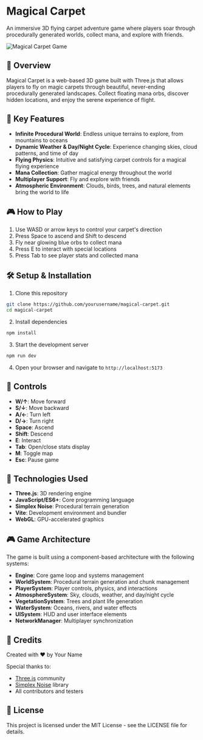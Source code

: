 # Magical Carpet

An immersive 3D flying carpet adventure game where players soar through procedurally generated worlds, collect mana, and explore with friends.

![Magical Carpet Game](docs/images/screenshot.png)

## 🌟 Overview

Magical Carpet is a web-based 3D game built with Three.js that allows players to fly on magic carpets through beautiful, never-ending procedurally generated landscapes. Collect floating mana orbs, discover hidden locations, and enjoy the serene experience of flight.

## 🚀 Key Features

- **Infinite Procedural World**: Endless unique terrains to explore, from mountains to oceans
- **Dynamic Weather & Day/Night Cycle**: Experience changing skies, cloud patterns, and time of day
- **Flying Physics**: Intuitive and satisfying carpet controls for a magical flying experience
- **Mana Collection**: Gather magical energy throughout the world
- **Multiplayer Support**: Fly and explore with friends
- **Atmospheric Environment**: Clouds, birds, trees, and natural elements bring the world to life

## 🎮 How to Play

1. Use WASD or arrow keys to control your carpet's direction
2. Press Space to ascend and Shift to descend
3. Fly near glowing blue orbs to collect mana
4. Press E to interact with special locations
5. Press Tab to see player stats and collected mana

## 🛠️ Setup & Installation

1. Clone this repository
```bash
git clone https://github.com/yourusername/magical-carpet.git
cd magical-carpet
```

2. Install dependencies
```bash
npm install
```

3. Start the development server
```bash
npm run dev
```

4. Open your browser and navigate to `http://localhost:5173`

## 🔧 Controls

- **W/↑**: Move forward
- **S/↓**: Move backward
- **A/←**: Turn left
- **D/→**: Turn right
- **Space**: Ascend
- **Shift**: Descend
- **E**: Interact
- **Tab**: Open/close stats display
- **M**: Toggle map
- **Esc**: Pause game

## 🧰 Technologies Used

- **Three.js**: 3D rendering engine
- **JavaScript/ES6+**: Core programming language
- **Simplex Noise**: Procedural terrain generation
- **Vite**: Development environment and bundler
- **WebGL**: GPU-accelerated graphics

## 🎮 Game Architecture

The game is built using a component-based architecture with the following systems:

- **Engine**: Core game loop and systems management
- **WorldSystem**: Procedural terrain generation and chunk management
- **PlayerSystem**: Player controls, physics, and interactions
- **AtmosphereSystem**: Sky, clouds, weather, and day/night cycle
- **VegetationSystem**: Trees and plant life generation
- **WaterSystem**: Oceans, rivers, and water effects
- **UISystem**: HUD and user interface elements
- **NetworkManager**: Multiplayer synchronization

## 🙌 Credits

Created with ❤️ by Your Name

Special thanks to:
- [Three.js](https://threejs.org/) community
- [Simplex Noise](https://github.com/jwagner/simplex-noise) library
- All contributors and testers

## 📄 License

This project is licensed under the MIT License - see the LICENSE file for details.